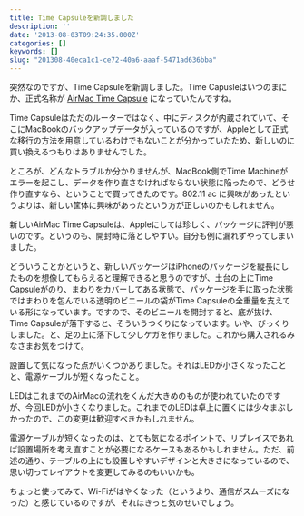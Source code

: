 ```yaml
---
title: Time Capsuleを新調しました
description: ''
date: '2013-08-03T09:24:35.000Z'
categories: []
keywords: []
slug: "201308-40eca1c1-ce72-40a6-aaaf-5471ad636bba"
---
```

突然なのですが、Time Capsuleを新調しました。Time Capusleはいつのまにか、正式名称が [AirMac Time Capsule](http://www.apple.com/jp/airmac-time-capsule/) になっていたんですね。

Time Capsuleはただのルーターではなく、中にディスクが内蔵されていて、そこにMacBookのバックアップデータが入っているのですが、Appleとして正式な移行の方法を用意しているわけでもないことが分かっていたため、新しいのに買い換えるつもりはありませんでした。

ところが、どんなトラブルか分かりませんが、MacBook側でTime Machineがエラーを起こし、データを作り直さなければならない状態に陥ったので、どうせ作り直すなら、ということで買ってきたのです。802.11 ac に興味があったというよりは、新しい筐体に興味があったという方が正しいのかもしれません。

新しいAirMac Time Capsuleは、Appleにしては珍しく、パッケージに評判が悪いのです。というのも、開封時に落としやすい。自分も例に漏れずやってしまいました。  
  
どういうことかというと、新しいパッケージはiPhoneのパッケージを縦長にしたものを想像してもらえると理解できると思うのですが、土台の上にTime Capsuleがのり、まわりをカバーしてある状態で、パッケージを手に取った状態ではまわりを包んでいる透明のビニールの袋がTime Capsuleの全重量を支えている形になっています。ですので、そのビニールを開封すると、底が抜け、Time Capsuleが落下すると、そういうつくりになっています。いや、びっくりしました。と、足の上に落下して少しケガを作りました。これから購入されるみなさまお気をつけて。

設置して気になった点がいくつかありました。それはLEDが小さくなったことと、電源ケーブルが短くなったこと。  
  
LEDはこれまでのAirMacの流れをくんだ大きめのものが使われていたのですが、今回LEDが小さくなりました。これまでのLEDは卓上に置くには少々まぶしかったので、この変更は歓迎すべきかもしれません。  
  
電源ケーブルが短くなったのは、とても気になるポイントで、リプレイスであれば設置場所を考え直すことが必要になるケースもあるかもしれません。ただ、前述の通り、テーブルの上にも設置しやすいデザインと大きさになっているので、思い切ってレイアウトを変更してみるのもいいかも。

ちょっと使ってみて、Wi-Fiがはやくなった（というより、通信がスムーズになった）と感じているのですが、それはきっと気のせいでしょう。